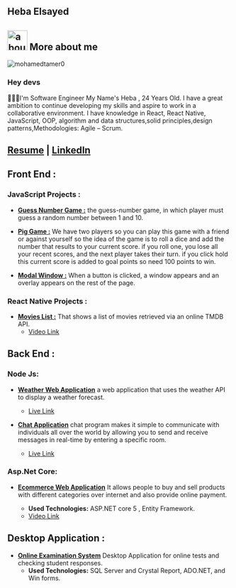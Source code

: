 ## Heba Elsayed 

## <img width="45" alt="about" src="https://raw.github.com/elizarov/elizarov/master/about.png"> More about me

<!-- <img src="https://github.com/TheDudeThatCode/TheDudeThatCode/raw/master/Assets/Hi.gif" width="29px" style="max-width: 100%;"> -->
<p align="left"> <img src="https://komarev.com/ghpvc/?username=mohamedtamer0&label=Profile%20views&color=0e75b6&style=flat" alt="mohamedtamer0" /> </p>

### Hey devs

👨🏼‍💻I'm Software Engineer My Name's Heba , 24 Years Old. I have a great ambition to continue developing my skills and aspire to work in a collaborative environment. I have knowledge in React, React Native, JavaScript, OOP, algorithm and data structures,solid principles,design patterns,Methodologies: Agile – Scrum.

## [Resume](https://drive.google.com/drive/u/0/folders/14i-Xb0jyAfWu57fFMpMbS9LT0XraneEg) | [LinkedIn](https://www.linkedin.com/in/heba-el-sayed/)

## Front End :

### JavaScript Projects :

   - [**Guess Number Game :**](https://github.com/hebaelsayed1098/Guess-My-Number) the guess-number game, in which player must guess a random number between 1 and 10.

   - [**Pig Game :**](https://github.com/hebaelsayed1098/Modal-Javascript) We have two players so you can play this game with a friend or against yourself so the idea     of the game is to roll a dice and add the number that results to your current score. if you roll one, you lose all your recent scores, and the next player takes       their turn. if you click hold this current score is added to goal points so need 100 points to win.

  - [**Modal Window :**](https://github.com/hebaelsayed1098/Modal-Javascript) When a button is clicked, a window appears and an overlay appears on the rest of the         page.

### React Native Projects :

  - [**Movies List :**](https://github.com/hebaelsayed1098/TMDB-APP-React-Native) That shows a list of movies retrieved via an online TMDB API.
    - [Video Link](https://drive.google.com/drive/u/0/my-drive)

## Back End :

  ### Node Js:

  - [**Weather Web Application**](https://github.com/hebaelsayed1098/weather-app-node.js) a web application that uses the weather API to display a weather forecast.

    - [Live Link](https://h-weather-app.herokuapp.com/)

- [**Chat Application**](https://github.com/hebaelsayed1098/Chat-app-nodejs) chat program makes it simple to communicate with individuals all over the world by           allowing you to send and receive messages in real-time by entering a specific room.
   - [Live Link](https://example-app-chat-iti.herokuapp.com/)

### Asp.Net Core:

 - [**Ecommerce Web Application**](https://github.com/Omniakhalid/E-commerce-website) It allows people to buy and sell products with different categories over             internet and also provide online payment.

      - **Used Technologies:** ASP.NET core 5 , Entity Framework.
      - [Video Link](https://drive.google.com/drive/u/0/my-drive)

## Desktop Application :

- [**Online Examination System**](https://github.com/Omniakhalid/E-commerce-website) Desktop Application for online tests and checking student responses.
  - **Used Technologies:** SQL Server and Crystal Report, ADO.NET, and Win forms.
